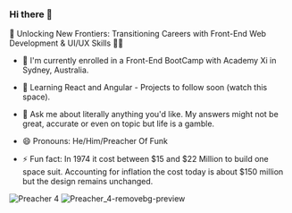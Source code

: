 ### Hi there 👋

🚀 Unlocking New Frontiers: Transitioning Careers with Front-End Web Development & UI/UX Skills 🎨✨

- 🔭 I'm currently enrolled in a Front-End BootCamp with Academy Xi in Sydney, Australia. 

- 🌱 Learning React and Angular - Projects to follow soon (watch this space).

- 💬 Ask me about literally anything you'd like. My answers might not be great, accurate or even on topic but life is a gamble. 

- 😄 Pronouns: He/Him/Preacher Of Funk 

- ⚡ Fun fact: In 1974 it cost between $15 and $22 Million to build one space suit. Accounting for inflation the cost today is about $150 million but the design remains unchanged.
  
![Preacher 4](https://github.com/keanbayneslow/keanbayneslow/assets/73255868/1bab67ca-baf0-4b0b-8f87-1d8218571029)
![Preacher_4-removebg-preview](https://github.com/keanbayneslow/keanbayneslow/assets/73255868/fc6bd328-b9f5-4572-8b19-8484c6a475e8)
